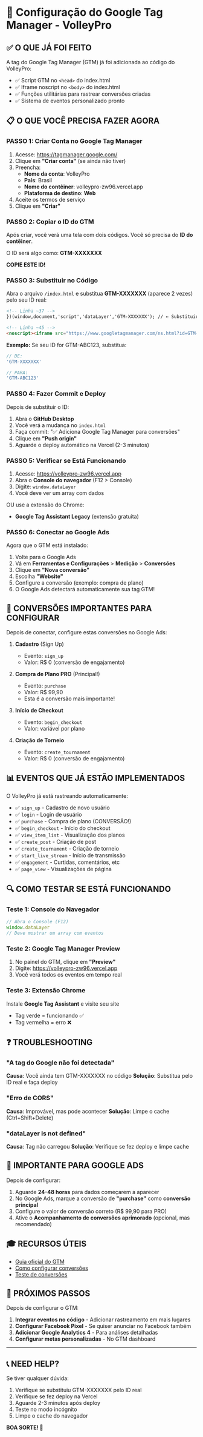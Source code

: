 # 🎯 Configuração do Google Tag Manager - VolleyPro

## ✅ O QUE JÁ FOI FEITO

A tag do Google Tag Manager (GTM) já foi adicionada ao código do VolleyPro:
- ✅ Script GTM no `<head>` do index.html
- ✅ Iframe noscript no `<body>` do index.html
- ✅ Funções utilitárias para rastrear conversões criadas
- ✅ Sistema de eventos personalizado pronto

## 📋 O QUE VOCÊ PRECISA FAZER AGORA

### PASSO 1: Criar Conta no Google Tag Manager

1. Acesse: https://tagmanager.google.com/
2. Clique em **"Criar conta"** (se ainda não tiver)
3. Preencha:
   - **Nome da conta**: VolleyPro
   - **País**: Brasil
   - **Nome do contêiner**: volleypro-zw96.vercel.app
   - **Plataforma de destino**: **Web**
4. Aceite os termos de serviço
5. Clique em **"Criar"**

### PASSO 2: Copiar o ID do GTM

Após criar, você verá uma tela com dois códigos. Você só precisa do **ID do contêiner**.

O ID será algo como: **GTM-XXXXXXX**

**COPIE ESTE ID!**

### PASSO 3: Substituir no Código

Abra o arquivo `/index.html` e substitua **GTM-XXXXXXX** (aparece 2 vezes) pelo seu ID real:

```html
<!-- Linha ~37 -->
})(window,document,'script','dataLayer','GTM-XXXXXXX'); // ← Substituir aqui

<!-- Linha ~45 -->
<noscript><iframe src="https://www.googletagmanager.com/ns.html?id=GTM-XXXXXXX" // ← Substituir aqui
```

**Exemplo:** Se seu ID for GTM-ABC123, substitua:
```javascript
// DE:
'GTM-XXXXXXX'

// PARA:
'GTM-ABC123'
```

### PASSO 4: Fazer Commit e Deploy

Depois de substituir o ID:

1. Abra o **GitHub Desktop**
2. Você verá a mudança no `index.html`
3. Faça commit: "✅ Adiciona Google Tag Manager para conversões"
4. Clique em **"Push origin"**
5. Aguarde o deploy automático na Vercel (2-3 minutos)

### PASSO 5: Verificar se Está Funcionando

1. Acesse: https://volleypro-zw96.vercel.app
2. Abra o **Console do navegador** (F12 > Console)
3. Digite: `window.dataLayer`
4. Você deve ver um array com dados

OU use a extensão do Chrome:
- **Google Tag Assistant Legacy** (extensão gratuita)

### PASSO 6: Conectar ao Google Ads

Agora que o GTM está instalado:

1. Volte para o Google Ads
2. Vá em **Ferramentas e Configurações** > **Medição** > **Conversões**
3. Clique em **"Nova conversão"**
4. Escolha **"Website"**
5. Configure a conversão (exemplo: compra de plano)
6. O Google Ads detectará automaticamente sua tag GTM!

## 🎯 CONVERSÕES IMPORTANTES PARA CONFIGURAR

Depois de conectar, configure estas conversões no Google Ads:

1. **Cadastro** (Sign Up)
   - Evento: `sign_up`
   - Valor: R$ 0 (conversão de engajamento)

2. **Compra de Plano PRO** (Principal!)
   - Evento: `purchase`
   - Valor: R$ 99,90
   - Esta é a conversão mais importante!

3. **Início de Checkout**
   - Evento: `begin_checkout`
   - Valor: variável por plano

4. **Criação de Torneio**
   - Evento: `create_tournament`
   - Valor: R$ 0 (conversão de engajamento)

## 📊 EVENTOS QUE JÁ ESTÃO IMPLEMENTADOS

O VolleyPro já está rastreando automaticamente:

- ✅ `sign_up` - Cadastro de novo usuário
- ✅ `login` - Login de usuário
- ✅ `purchase` - Compra de plano (CONVERSÃO!)
- ✅ `begin_checkout` - Início do checkout
- ✅ `view_item_list` - Visualização dos planos
- ✅ `create_post` - Criação de post
- ✅ `create_tournament` - Criação de torneio
- ✅ `start_live_stream` - Início de transmissão
- ✅ `engagement` - Curtidas, comentários, etc
- ✅ `page_view` - Visualizações de página

## 🔍 COMO TESTAR SE ESTÁ FUNCIONANDO

### Teste 1: Console do Navegador
```javascript
// Abra o Console (F12)
window.dataLayer
// Deve mostrar um array com eventos
```

### Teste 2: Google Tag Manager Preview
1. No painel do GTM, clique em **"Preview"**
2. Digite: https://volleypro-zw96.vercel.app
3. Você verá todos os eventos em tempo real

### Teste 3: Extensão Chrome
Instale **Google Tag Assistant** e visite seu site
- Tag verde = funcionando ✅
- Tag vermelha = erro ❌

## ❓ TROUBLESHOOTING

### "A tag do Google não foi detectada"

**Causa**: Você ainda tem GTM-XXXXXXX no código
**Solução**: Substitua pelo ID real e faça deploy

### "Erro de CORS"

**Causa**: Improvável, mas pode acontecer
**Solução**: Limpe o cache (Ctrl+Shift+Delete)

### "dataLayer is not defined"

**Causa**: Tag não carregou
**Solução**: Verifique se fez deploy e limpe cache

## 📱 IMPORTANTE PARA GOOGLE ADS

Depois de configurar:

1. Aguarde **24-48 horas** para dados começarem a aparecer
2. No Google Ads, marque a conversão de **"purchase"** como **conversão principal**
3. Configure o valor de conversão correto (R$ 99,90 para PRO)
4. Ative o **Acompanhamento de conversões aprimorado** (opcional, mas recomendado)

## 🎓 RECURSOS ÚTEIS

- [Guia oficial do GTM](https://support.google.com/tagmanager/answer/6103696)
- [Como configurar conversões](https://support.google.com/google-ads/answer/6095821)
- [Teste de conversões](https://support.google.com/google-ads/answer/6095803)

## 🚀 PRÓXIMOS PASSOS

Depois de configurar o GTM:

1. **Integrar eventos no código** - Adicionar rastreamento em mais lugares
2. **Configurar Facebook Pixel** - Se quiser anunciar no Facebook também
3. **Adicionar Google Analytics 4** - Para análises detalhadas
4. **Configurar metas personalizadas** - No GTM dashboard

---

## 📞 NEED HELP?

Se tiver qualquer dúvida:
1. Verifique se substituiu GTM-XXXXXXX pelo ID real
2. Verifique se fez deploy na Vercel
3. Aguarde 2-3 minutos após deploy
4. Teste no modo incógnito
5. Limpe o cache do navegador

**BOA SORTE! 🎉**
